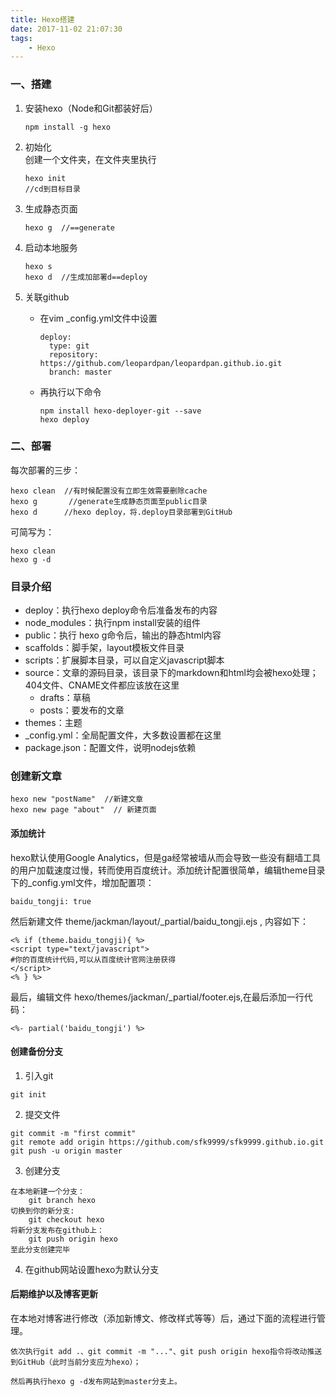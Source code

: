 ```yaml
---
title: Hexo搭建
date: 2017-11-02 21:07:30
tags:
	- Hexo
---
```


### 一、搭建

1. 安装hexo（Node和Git都装好后）

	```
	npm install -g hexo
	```

2. 初始化  
创建一个文件夹，在文件夹里执行

	```
	hexo init
	//cd到目标目录
	```

3. 生成静态页面

	```
	hexo g  //==generate
	```

4. 启动本地服务

	```
	hexo s   
	hexo d  //生成加部署d==deploy
	```

5. 关联github
	- 在vim _config.yml文件中设置
	
		```
		deploy:
		  type: git
		  repository: https://github.com/leopardpan/leopardpan.github.io.git
		  branch: master
		```

	- 再执行以下命令

		```
		npm install hexo-deployer-git --save
		hexo deploy
		```


### 二、部署

每次部署的三步：

```
hexo clean  //有时候配置没有立即生效需要删除cache
hexo g       //generate生成静态页面至public目录
hexo d      //hexo deploy，将.deploy目录部署到GitHub
```

可简写为：

```
hexo clean 
hexo g -d
```


### 目录介绍

- deploy：执行hexo deploy命令后准备发布的内容
- node_modules：执行npm install安装的组件
- public：执行 hexo g命令后，输出的静态html内容
- scaffolds：脚手架，layout模板文件目录
- scripts：扩展脚本目录，可以自定义javascript脚本
- source：文章的源码目录，该目录下的markdown和html均会被hexo处理；404文件、CNAME文件都应该放在这里
    - drafts：草稿
    - posts：要发布的文章
- themes：主题
- _config.yml：全局配置文件，大多数设置都在这里
- package.json：配置文件，说明nodejs依赖

### 创建新文章

```
hexo new "postName"  //新建文章
hexo new page "about"  // 新建页面
```

#### 添加统计
hexo默认使用Google Analytics，但是ga经常被墙从而会导致一些没有翻墙工具的用户加载速度过慢，转而使用百度统计。添加统计配置很简单，编辑theme目录下的_config.yml文件，增加配置项：

```
baidu_tongji: true
```

然后新建文件 theme/jackman/layout/_partial/baidu_tongji.ejs , 内容如下：

```
<% if (theme.baidu_tongji){ %>
<script type="text/javascript">
#你的百度统计代码,可以从百度统计官网注册获得
</script>
<% } %>
```

最后，编辑文件 hexo/themes/jackman/_partial/footer.ejs,在最后添加一行代码：

```
<%- partial('baidu_tongji') %>
```
#### 创建备份分支
1. 引入git
```
git init
```
2. 提交文件
```
git commit -m "first commit"
git remote add origin https://github.com/sfk9999/sfk9999.github.io.git
git push -u origin master
```
3. 创建分支
```
在本地新建一个分支： 
    git branch hexo
切换到你的新分支: 
    git checkout hexo
将新分支发布在github上： 
    git push origin hexo
至此分支创建完毕
```
4. 在github网站设置hexo为默认分支

#### 后期维护以及博客更新
在本地对博客进行修改（添加新博文、修改样式等等）后，通过下面的流程进行管理。
```
依次执行git add .、git commit -m "..."、git push origin hexo指令将改动推送到GitHub（此时当前分支应为hexo）；

然后再执行hexo g -d发布网站到master分支上。
```